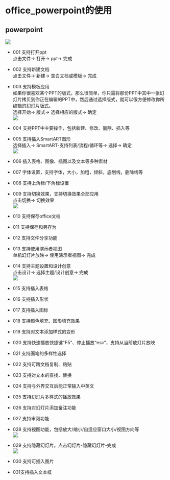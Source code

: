 # office_powerpoint的使用

## powerpoint   
![](https://github.com/openthos/community-analysis/blob/master/pic/office/ppt%E7%95%8C%E9%9D%A2.jpg)

  - 001 支持打开ppt   
    点击文件-> 打开-> ppt-> 完成   

  - 002 支持新建文档   
    点击文件-> 新建-> 空白文档或模板-> 完成   

  - 003 支持模板应用   
    如果你很喜欢某个PPT的版式，那么很简单，你只需将那份PPT中其中一张幻灯片拷贝到你正在编辑的PPT中，然后通过选择版式，就可以很方便修改你所编辑的幻灯片版式。   
    选择开始-> 版式-> 选择相应的版式-> 确定   
  ![](https://github.com/openthos/community-analysis/blob/master/pic/office/ppt%E7%89%88%E5%BC%8F%E5%BA%94%E7%94%A8.png)   

  - 004 支持PPT中主要操作，包括新建、修改、删除、插入等   

  - 005 支持插入SmartART图形   
    选择插入-> SmartART-支持列表/流程/循环等-> 选择-> 确定   
  ![](https://github.com/openthos/community-analysis/blob/master/pic/office/SmartART-.png)   

  - 006 插入表格、图像、插图以及文本等多种素材   

  - 007 字体设置，支持字体，大小，加粗，倾斜，底划线，删除线等   

  - 008 支持上角标/下角标设置   

  - 009 支持切换效果，支持切换效果全部应用   
    点击切换-> 切换效果   
  ![](https://github.com/openthos/community-analysis/blob/master/pic/office/%E5%88%87%E6%8D%A2%E6%95%88%E6%9E%9C.png)   

  - 010 支持保存office文档   

  - 011 支持保存和另存为   

  - 012 支持文件分享功能   

  - 013 支持使用演示者视图   
    单机幻灯片放映-> 使用演示者视图-> 完成   

  - 014 支持主题设置和设计创意   
    点击设计-> 选择主题/设计创意-> 完成   
  ![](https://github.com/openthos/community-analysis/blob/master/pic/office/%E4%B8%BB%E9%A2%98.png)   

  - 015 支持插入表格   

  - 016 支持插入形状   

  - 017 支持插入图标   

  - 018 支持颜色填充、图形填充效果   

  - 019 支持对文本添加样式的变形   

  - 020 支持快速播放快捷键"F5"、停止播放“esc”，支持从当前放灯片放映   

  - 021 支持画笔的多样性选择   

  - 022 支持可跨文档复制、粘贴   

  - 023 支持对文本的查找、替换   

  - 024 支持与外界交互后能正常输入中英文   

  - 025 支持幻灯片多样式的播放效果   

  - 026 支持对幻灯片添加备注功能   

  - 027 支持审阅功能   

  - 028 支持视图功能，包括放大/缩小/自适应窗口大小/视图方向等   
  ![](https://github.com/openthos/community-analysis/blob/master/pic/office/%E8%A7%86%E5%9B%BE.png)   

  - 029 支持隐藏幻灯片。点击幻灯片-隐藏幻灯片-完成   
  ![](https://github.com/openthos/community-analysis/blob/master/pic/office/%E9%9A%90%E8%97%8F%E5%B9%BB%E7%81%AF%E7%89%87.png)   

  - 030 支持可插入图片   

  - 031支持插入文本框   
